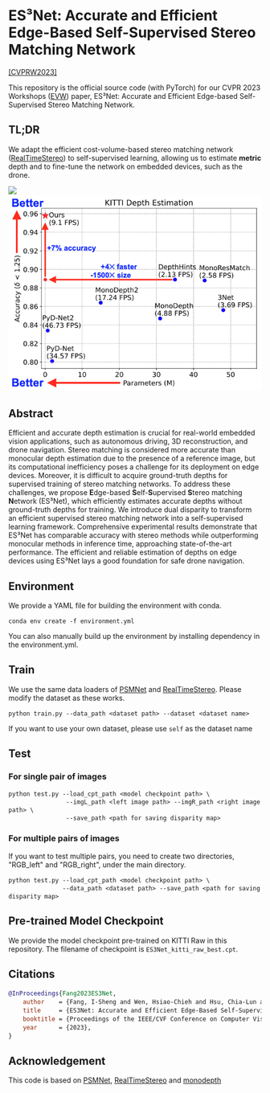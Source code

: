 # ES³Net: Accurate and Efficient Edge-Based Self-Supervised Stereo Matching Network
[[CVPRW2023]](https://openaccess.thecvf.com/content/CVPR2023W/EVW/html/Fang_ES3Net_Accurate_and_Efficient_Edge-Based_Self-Supervised_Stereo_Matching_Network_CVPRW_2023_paper.html)

This repository is the official source code (with PyTorch) for our CVPR 2023 Workshops ([EVW](https://embeddedvisionworkshop.wordpress.com/)) paper, ES³Net: Accurate and Efficient Edge-based Self-Supervised Stereo Matching Network. 

## TL;DR
We adapt the efficient cost-volume-based stereo matching network ([RealTimeStereo](https://github.com/JiaRenChang/RealtimeStereo)) to self-supervised learning, allowing us to estimate **metric** depth and to fine-tune the network on embedded devices, such as the drone. 

![](./figures/teaser_drone.gif) 
![](./figures/ES3Net_&_SoTA_on_TX2.png)

## Abstract
Efficient and accurate depth estimation is crucial for real-world embedded vision applications, such as autonomous driving, 3D reconstruction, and drone navigation. Stereo matching is considered more accurate than monocular depth estimation due to the presence of a reference image, but its computational inefficiency poses a challenge for its deployment on edge devices. Moreover, it is difficult to acquire ground-truth depths for supervised training of stereo matching networks. To address these challenges, we propose **E**dge-based **S**elf-**S**upervised **S**tereo matching **N**etwork (ES³Net), which efficiently estimates accurate depths without ground-truth depths for training. We introduce dual disparity to transform an efficient supervised stereo matching network into a self-supervised learning framework. Comprehensive experimental results demonstrate that ES³Net has comparable accuracy with stereo methods while outperforming monocular methods in inference time, approaching state-of-the-art performance. The efficient and reliable estimation of depths on edge devices using ES³Net lays a good foundation for safe drone navigation.

## Environment
We provide a YAML file for building the environment with conda. 
```
conda env create -f environment.yml
```
You can also manually build up the environment by installing dependency in the environment.yml.

## Train
We use the same data loaders of [PSMNet](https://github.com/JiaRenChang/PSMNet) and [RealTimeStereo](https://github.com/JiaRenChang/RealtimeStereo). Please modify the dataset as these works.
```
python train.py --data_path <dataset path> --dataset <dataset name>
```
If you want to use your own dataset, please use `self` as the dataset name

## Test
### For single pair of images
```
python test.py --load_cpt_path <model checkpoint path> \ 
                --imgL_path <left image path> --imgR_path <right image path> \
                --save_path <path for saving disparity map>
```
### For multiple pairs of images
If you want to test multiple pairs, you need to create two directories, "RGB_left" and "RGB_right", under the main directory.
```
python test.py --load_cpt_path <model checkpoint path> \
               --data_path <dataset path> --save_path <path for saving disparity map>
```
## Pre-trained Model Checkpoint
We provide the model checkpoint pre-trained on KITTI Raw in this repository.
The filename of checkpoint is `ES3Net_kitti_raw_best.cpt`.

## Citations
```Bibtex
@InProceedings{Fang2023ES3Net,
    author    = {Fang, I-Sheng and Wen, Hsiao-Chieh and Hsu, Chia-Lun and Jen, Po-Chung and Chen, Ping-Yang and Chen, Yong-Sheng},
    title     = {ES3Net: Accurate and Efficient Edge-Based Self-Supervised Stereo Matching Network},
    booktitle = {Proceedings of the IEEE/CVF Conference on Computer Vision and Pattern Recognition (CVPR) Workshops},
    year      = {2023},
}
```
## Acknowledgement
This code is based on [PSMNet](https://github.com/JiaRenChang/PSMNet), [RealTimeStereo](https://github.com/JiaRenChang/RealtimeStereo) and [monodepth](https://github.com/mrharicot/monodepth)
